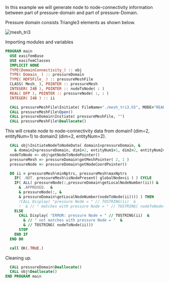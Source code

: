 In this example we will generate node to node-connectivity information between part of pressure-domain and part of pressure-Domain.

Pressure domain consists Triangle3 elements as shown below.

![mesh_tri3](figures/mesh_tri3.png)

Importing modules and variables

``` fortran
PROGRAM main
  USE easifemBase
  USE easifemClasses
  IMPLICIT NONE
  TYPE(DomainConnectivity_) :: obj
  TYPE( Domain_ ) :: pressureDomain
  TYPE( HDF5File_ ) :: pressureMeshFile
  CLASS( Mesh_ ), POINTER :: pressureMesh
  INTEGER( I4B ), POINTER :: nodeToNode( : )
  REAL( DFP ), POINTER :: pressureNode( :, : )
  INTEGER( I4B ) :: ii
```

```fortran
  CALL pressureMeshFile%Initiate( FileName="./mesh_tri3.h5", MODE="READ" )
  CALL pressureMeshFile%Open()
  CALL pressureDomain%Initiate( pressureMeshFile, "")
  CALL pressureMeshFile%Deallocate()
```

This will create node to node-connectivity data from domain1 (dim=2, entityNum=1) to domain2 (dim=2, entityNum=2).

```fortran
  CALL obj%InitiateNodeToNodeData( domain1=pressureDomain, &
    & domain2=pressureDomain, dim1=2, entityNum1=1, dim2=2, entityNum2=1)
  nodeToNode => obj%getNodeToNodePointer()
  pressureMesh => pressureDomain%getMeshPointer( 2, 1 )
  pressureNode => pressureDomain%getNodeCoordPointer()
```

```fortran
  DO ii = pressureMesh%minNptrs, pressureMesh%maxNptrs
    IF( .NOT. pressureMesh%isNodePresent( globalNode=ii ) ) CYCLE
    IF( ALL( pressureNode(:,pressureDomain%getLocalNodeNumber(ii)) &
      & .APPROXEQ.  &
      & pressureNode(:, &
      & pressureDomain%getLocalNodeNumber(nodeToNode(ii)))) ) THEN
      !CALL Display( "pressure Node = " // TOSTRING(ii)  &
      !  & // " matches with pressure Node = " // TOSTRING( nodeToNode(ii)))
    ELSE
      CALL Display( "ERROR: pressure Node = " // TOSTRING(ii)  &
        & // " not matches with pressure Node = "  &
        & // TOSTRING( nodeToNode(ii)))
      STOP
    END IF
  END DO

  call OK(.TRUE.)
```

Cleaning up.

```fortran
  CALL pressureDomain%Deallocate()
  CALL obj%Deallocate()
END PROGRAM main
```
